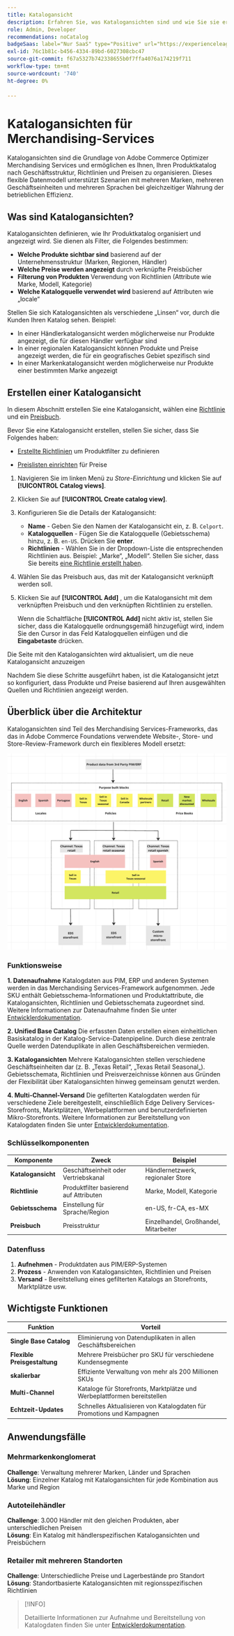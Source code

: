 ```yaml
---
title: Katalogansicht
description: Erfahren Sie, was Katalogansichten sind und wie Sie sie erstellen, um Ihren Produktkatalog nach Geschäftsstruktur, Richtlinien und Preisen zu organisieren.
role: Admin, Developer
recommendations: noCatalog
badgeSaas: label="Nur SaaS" type="Positive" url="https://experienceleague.adobe.com/de/docs/commerce/user-guides/product-solutions" tooltip="Gilt nur für Adobe Commerce as a Cloud Service- und Adobe Commerce Optimizer-Projekte (von Adobe verwaltete SaaS-Infrastruktur)."
exl-id: 76c1b81c-b456-4334-89bd-6027308cbc47
source-git-commit: f67a5327b742338655b0f7ffa4076a174219f711
workflow-type: tm+mt
source-wordcount: '740'
ht-degree: 0%

---
```



# Katalogansichten für Merchandising-Services

Katalogansichten sind die Grundlage von Adobe Commerce Optimizer Merchandising Services und ermöglichen es Ihnen, Ihren Produktkatalog nach Geschäftsstruktur, Richtlinien und Preisen zu organisieren. Dieses flexible Datenmodell unterstützt Szenarien mit mehreren Marken, mehreren Geschäftseinheiten und mehreren Sprachen bei gleichzeitiger Wahrung der betrieblichen Effizienz.

## Was sind Katalogansichten?

Katalogansichten definieren, wie Ihr Produktkatalog organisiert und angezeigt wird. Sie dienen als Filter, die Folgendes bestimmen:

- **Welche Produkte sichtbar sind** basierend auf der Unternehmensstruktur (Marken, Regionen, Händler)
- **Welche Preise werden angezeigt** durch verknüpfte Preisbücher
- **Filterung von Produkten** Verwendung von Richtlinien (Attribute wie Marke, Modell, Kategorie)
- **Welche Katalogquelle verwendet wird** basierend auf Attributen wie „locale“

Stellen Sie sich Katalogansichten als verschiedene „Linsen“ vor, durch die Kunden Ihren Katalog sehen. Beispiel:

- In einer Händlerkatalogansicht werden möglicherweise nur Produkte angezeigt, die für diesen Händler verfügbar sind
- In einer regionalen Katalogansicht können Produkte und Preise angezeigt werden, die für ein geografisches Gebiet spezifisch sind
- In einer Markenkatalogansicht werden möglicherweise nur Produkte einer bestimmten Marke angezeigt

## Erstellen einer Katalogansicht

In diesem Abschnitt erstellen Sie eine Katalogansicht, wählen eine [Richtlinie](policies.md) und ein [Preisbuch](pricebooks.md).

Bevor Sie eine Katalogansicht erstellen, stellen Sie sicher, dass Sie Folgendes haben:

- [Erstellte Richtlinien](policies.md) um Produktfilter zu definieren

- [Preislisten einrichten](pricebooks.md) für Preise

1. Navigieren Sie im linken Menü zu _Store-Einrichtung_ und klicken Sie auf **[!UICONTROL Catalog views]**.

1. Klicken Sie auf **[!UICONTROL Create catalog view]**. &#x200B;

1. Konfigurieren Sie die Details der Katalogansicht:

   - **Name** - Geben Sie den Namen der Katalogansicht ein, z. B. `Celport`. &#x200B;
   - **Katalogquellen** - Fügen Sie die Katalogquelle (Gebietsschema) hinzu, z. B. `en-US`. Drücken Sie **enter**.
   - **Richtlinien** - Wählen Sie in der Dropdown-Liste die entsprechenden Richtlinien aus. Beispiel: „Marke“, „Modell“. &#x200B;Stellen Sie sicher, dass Sie bereits [eine Richtlinie erstellt haben](policies.md).

1. Wählen Sie das Preisbuch aus, das mit der Katalogansicht verknüpft werden soll.

1. Klicken Sie auf **[!UICONTROL Add]** , um die Katalogansicht mit dem verknüpften Preisbuch und den verknüpften Richtlinien zu erstellen.

   Wenn die Schaltfläche **[!UICONTROL Add]** nicht aktiv ist, stellen Sie sicher, dass die Katalogquelle ordnungsgemäß hinzugefügt wird, indem Sie den Cursor in das Feld Katalogquellen einfügen und die **Eingabetaste** drücken. &#x200B;

Die Seite mit den Katalogansichten wird aktualisiert, um die neue Katalogansicht anzuzeigen&#x200B;

Nachdem Sie diese Schritte ausgeführt haben, ist die Katalogansicht jetzt so konfiguriert, dass Produkte und Preise basierend auf Ihren ausgewählten Quellen und Richtlinien angezeigt werden.

## Überblick über die Architektur

Katalogansichten sind Teil des Merchandising Services-Frameworks, das das in Adobe Commerce Foundations verwendete Website-, Store- und Store-Review-Framework durch ein flexibleres Modell ersetzt:

![[!DNL Merchandising Services] Architektur](../assets/merchandising-svcs-architecture.png)

### Funktionsweise

**1. Datenaufnahme**
Katalogdaten aus PIM, ERP und anderen Systemen werden in das Merchandising Services-Framework aufgenommen. Jede SKU enthält Gebietsschema-Informationen und Produktattribute, die Katalogansichten, Richtlinien und Gebietsschemata zugeordnet sind. Weitere Informationen zur Datenaufnahme finden Sie unter [Entwicklerdokumentation](https://developer-stage.adobe.com/commerce/services/composable-catalog).

**2. Unified Base Catalog**
Die erfassten Daten erstellen einen einheitlichen Basiskatalog in der Katalog-Service-Datenpipeline. Durch diese zentrale Quelle werden Datenduplikate in allen Geschäftsbereichen vermieden.

**3. Katalogansichten**
Mehrere Katalogansichten stellen verschiedene Geschäftseinheiten dar (z. B. „Texas Retail“, „Texas Retail Seasonal„). Gebietsschemata, Richtlinien und Preisverzeichnisse können aus Gründen der Flexibilität über Katalogansichten hinweg gemeinsam genutzt werden.

**4. Multi-Channel-Versand**
Die gefilterten Katalogdaten werden für verschiedene Ziele bereitgestellt, einschließlich Edge Delivery Services-Storefronts, Marktplätzen, Werbeplattformen und benutzerdefinierten Mikro-Storefronts. Weitere Informationen zur Bereitstellung von Katalogdaten finden Sie unter [Entwicklerdokumentation](https://developer-stage.adobe.com/commerce/services/composable-catalog).

### Schlüsselkomponenten

| Komponente | Zweck | Beispiel |
|---|---|---|
| **Katalogansicht** | Geschäftseinheit oder Vertriebskanal | Händlernetzwerk, regionaler Store |
| **Richtlinie** | Produktfilter basierend auf Attributen | Marke, Modell, Kategorie |
| **Gebietsschema** | Einstellung für Sprache/Region | en-US, fr-CA, es-MX |
| **Preisbuch** | Preisstruktur | Einzelhandel, Großhandel, Mitarbeiter |

### Datenfluss

1. **Aufnehmen** - Produktdaten aus PIM/ERP-Systemen
2. **Prozess** - Anwenden von Katalogansichten, Richtlinien und Preisen
3. **Versand** - Bereitstellung eines gefilterten Katalogs an Storefronts, Marktplätze usw.

## Wichtigste Funktionen

| Funktion | Vorteil |
|---|---|
| **Single Base Catalog** | Eliminierung von Datenduplikaten in allen Geschäftsbereichen |
| **Flexible Preisgestaltung** | Mehrere Preisbücher pro SKU für verschiedene Kundensegmente |
| **skalierbar** | Effiziente Verwaltung von mehr als 200 Millionen SKUs |
| **Multi-Channel** | Kataloge für Storefronts, Marktplätze und Werbeplattformen bereitstellen |
| **Echtzeit-Updates** | Schnelles Aktualisieren von Katalogdaten für Promotions und Kampagnen |

## Anwendungsfälle

### Mehrmarkenkonglomerat

**Challenge**: Verwaltung mehrerer Marken, Länder und Sprachen<br>
**Lösung**: Einzelner Katalog mit Katalogansichten für jede Kombination aus Marke und Region

### Autoteilehändler

**Challenge**: 3.000 Händler mit den gleichen Produkten, aber unterschiedlichen Preisen<br>
**Lösung**: Ein Katalog mit händlerspezifischen Katalogansichten und Preisbüchern

### Retailer mit mehreren Standorten

**Challenge**: Unterschiedliche Preise und Lagerbestände pro Standort<br>
**Lösung**: Standortbasierte Katalogansichten mit regionsspezifischen Richtlinien

>[!INFO]
>
>Detaillierte Informationen zur Aufnahme und Bereitstellung von Katalogdaten finden Sie unter [Entwicklerdokumentation](https://developer-stage.adobe.com/commerce/services/composable-catalog).
